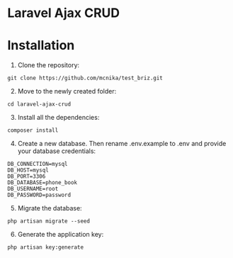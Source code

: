 # Laravel Ajax CRUD



# Installation
1. Clone the repository:
```
git clone https://github.com/mcnika/test_briz.git
```

2. Move to the newly created folder:
```
cd laravel-ajax-crud
```

3. Install all the dependencies:
```
composer install
```

4. Create a new database. Then rename .env.example to .env and provide your database credentials:
```
DB_CONNECTION=mysql
DB_HOST=mysql
DB_PORT=3306
DB_DATABASE=phone_book
DB_USERNAME=root
DB_PASSWORD=password
```

5. Migrate the database:
```
php artisan migrate --seed
```

6. Generate the application key:
```
php artisan key:generate
``` 
